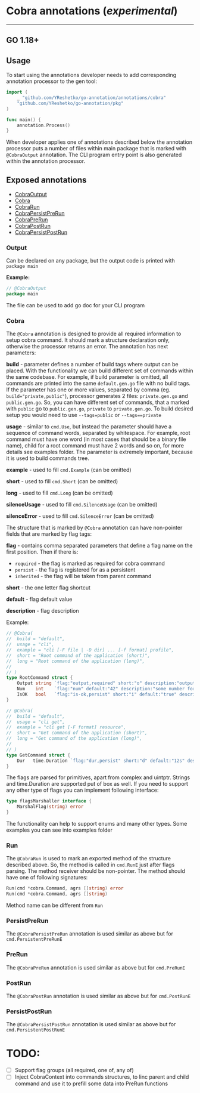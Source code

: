 # Cobra annotations (*experimental*)

---
GO 1.18+
---

## Usage

To start using the annotations developer needs to add corresponding annotation processor to the gen tool:
```go
import (
	_ "github.com/YReshetko/go-annotation/annotations/cobra"
	"github.com/YReshetko/go-annotation/pkg"
)

func main() {
	annotation.Process()
}
```

When developer applies one of annotations described below the annotation processor puts a number of files within main package that is marked with `@CobraOutput` annotation.
The CLI program entry point is also generated within the annotation processor.


## Exposed annotations
- [CobraOutput](#output)
- [Cobra](#cobra)
- [CobraRun](#run)
- [CobraPersistPreRun](#persistprerun)
- [CobraPreRun](#prerun)
- [CobraPostRun](#postrun)
- [CobraPersistPostRun](#persistpostrun)
  
  
  
  
### Output

Can be declared on any package, but the output code is printed with `package main` 

**Example:**
```go
// @CobraOutput
package main

```
The file can be used to add go doc for your CLI program

### Cobra
The `@Cobra` annotation is designed to provide all required information to setup cobra command. It should mark a structure declaration only, otherwise the processor returns an error.
The annotation has next parameters:

**build** - parameter defines a number of build tags where output can be placed. With the functionality we can build different set of commands within the same codebase.
For example, if build parameter is omitted, all commands are printed into the same `default.gen.go` file with no build tags.
If the parameter has one or more values, separated by comma (eg. `build="private,public"`), processor generates 2 files: `private.gen.go` and `public.gen.go`. 
So, you can have different set of commands, that a marked with `public` go to `public.gen.go`, `private` to `private.gen.go`. To build desired setup you would need to use `--tags=public` or `--tags==private`

**usage** - similar to `cmd.Use`, but instead the parameter should have a sequence of command words, separated by whitespace. For example, root command must have one word (in most cases that should be a binary file name), child for a root command must have 2 words and so on, for more details see examples folder.
The parameter is extremely important, because it is used to build commands tree.

**example** - used to fill `cmd.Example` (can be omitted)

**short** - used to fill `cmd.Short` (can be omitted)

**long** - used to fill `cmd.Long` (can be omitted)

**silenceUsage** - used to fill `cmd.SilenceUsage` (can be omitted)

**silenceError** - used to fill `cmd.SilenceError` (can be omitted)

The structure that is marked by `@Cobra` annotation can have non-pointer fields that are marked by flag tags:

**flag** - contains comma separated parameters that define a flag name on the first position. 
Then if there is:
- `required` - the flag is marked as required for cobra command
- `persist` - the flag is registered for as a persistent
- `inherited` - the flag will be taken from parent command

**short** - the one letter flag shortcut

**default** - flag default value

**description** - flag description

Example:
```go
// @Cobra(
//  build = "default",
//  usage = "cli",
//  example = "cli [-F file | -D dir] ... [-f format] profile",
//  short = "Root command of the application (short)",
//  long = "Root command of the application (long)",
//
// )
type RootCommand struct {
    Output string `flag:"output,required" short:"o" description:"output file name"`
    Num    int    `flag:"num" default:"42" description:"some number for command"`
    IsOK   bool   `flag:"is-ok,persist" short:"i" default:"true" description:"some persistent flag"`
}

// @Cobra(
//  build = "default",
//  usage = "cli get",
//  example = "cli get [-F format] resource",
//  short = "Get command of the application (short)",
//  long = "Get command of the application (long)",
//
// )
type GetCommand struct {
    Dur   time.Duration `flag:"dur,persist" short:"d" default:"12s" description:"Duration flag description"`
}
```

The flags are parsed for primitives, apart from complex and uintptr. Strings and time.Duration are supported put of box as well.
If you need to support any other type of flags you can implement following interface:
```go
type flagsMarshaller interface {
    MarshalFlag(string) error
}
```
The functionality can help to support enums and many other types. Some examples you can see into examples folder

### Run
The `@CobraRun` is used to mark an exported method of the structure described above. So, the method is called in `cmd.RunE` just after flags parsing.
The method receiver should be non-pointer. The method should have one of following signatures:
```go
Run(cmd *cobra.Command, agrs []string) error
Run(cmd *cobra.Command, agrs []string)
```
Method name can be different from `Run`

### PersistPreRun
The `@CobraPersistPreRun` annotation is used similar as above but for `cmd.PersistentPreRunE`

### PreRun
The `@CobraPreRun` annotation is used similar as above but for `cmd.PreRunE`

### PostRun
The `@CobraPostRun` annotation is used similar as above but for `cmd.PostRunE`

### PersistPostRun
The `@CobraPersistPostRun` annotation is used similar as above but for `cmd.PersistentPostRunE`

# TODO:
- [ ] Support flag groups (all required, one of, any of) 
- [ ] Inject CobraContext into commands structures, to linc parent and child command and use it to prefill some data into PreRun functions
